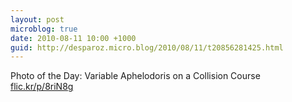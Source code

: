 ```yaml
---
layout: post
microblog: true
date: 2010-08-11 10:00 +1000
guid: http://desparoz.micro.blog/2010/08/11/t20856281425.html
---
```

Photo of the Day: Variable Aphelodoris on a Collision Course [flic.kr/p/8riN8g](http://flic.kr/p/8riN8g)
